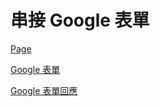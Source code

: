 # 串接 Google 表單

[Page](https://a733181.github.io/escape-google-form/)

[Google 表單](https://docs.google.com/forms/d/e/1FAIpQLSeqQyKlgR_85faOkpIWZjyRbykLWo9880jOjkCVi6Cyyz1wGA/viewform)

[Google 表單回應](https://docs.google.com/spreadsheets/d/15M2KLNcoLxTfYVRSsNnlPfGW-MpmjORHLJjxi3CFclQ/edit?usp=sharing)
